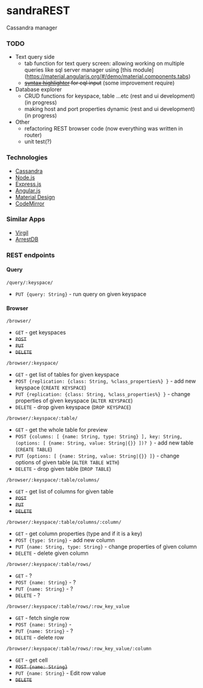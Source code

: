 # sandraREST
Cassandra manager

### TODO

* Text query side
  * tab function for text query screen: allowing working on multiple queries like sql server manager using [this module]
  (https://material.angularjs.org/#/demo/material.components.tabs)
  * ~~[syntax highlighter](http://codemirror.net/mode/sql/index.html?mime=text/x-cassandra) for cql input~~
  (some improvement require)
* Database explorer
  * CRUD functions for keyspace, table ...etc (rest and ui development) (in progress)
  * making host and port properties dynamic (rest and ui development) (in progress)
* Other
  * refactoring REST browser code (now everything was written in router)
  * unit test(?)

### Technologies
* [Cassandra](https://cassandra.apache.org/)
* [Node.js](http://nodejs.org/)
* [Express.js](http://expressjs.com/)
* [Angular.js](https://angularjs.org/)
* [Material Design](https://material.angularjs.org/)
* [CodeMirror](http://codemirror.net/)


### Similar Apps
* [Virgil](https://github.com/hmsonline/virgil/wiki)
* [ArrestDB](https://github.com/alixaxel/ArrestDB)

### REST endpoints
#### Query
`/query/:keyspace/`

* `PUT {query: String}` - run query on given keyspace

#### Browser
`/browser/`

* `GET` - get keyspaces
* ~~`POST`~~
* ~~`PUT`~~
* ~~`DELETE`~~

`/browser/:keyspace/`

* `GET` - get list of tables for given keyspace
* `POST {replication: {class: String, %class_properties%} }` - add new keyspace (`CREATE KEYSPACE`)
* `PUT {replication: {class: String, %class_properties%} }` - change properties of given keyspace (`ALTER KEYSPACE`)
* `DELETE` - drop given keyspace (`DROP KEYSPACE`)

`/browser/:keyspace/:table/`

* `GET` - get the whole table for preview
* `POST {columns: [ {name: String, type: String} ], key: String, (options: [ {name: String, value: String|{}} ])? }` - add new table (`CREATE TABLE`)
* `PUT {options: [ {name: String, value: String|{}} ]}` - change options of given table (`ALTER TABLE WITH`)
* `DELETE` - drop given table (`DROP TABLE`)

`/browser/:keyspace/:table/columns/`

* `GET` - get list of columns for given table
* ~~`POST`~~
* ~~`PUT`~~
* ~~`DELETE`~~

`/browser/:keyspace/:table/columns/:column/`

* `GET` - get column properties (type and if it is a key)
* `POST {type: String}` - add new column
* `PUT {name: String, type: String}` - change properties of given column
* `DELETE` - delete given column

`/browser/:keyspace/:table/rows/`

* `GET` - ?
* `POST {name: String}` - ?
* `PUT {name: String}` - ?
* `DELETE` - ?

`/browser/:keyspace/:table/rows/:row_key_value`

* `GET` - fetch single row
* `POST {name: String}` -
* `PUT {name: String}` - ?
* `DELETE` - delete row

`/browser/:keyspace/:table/rows/:row_key_value/:column`

* `GET` - get cell
* ~~`POST {name: String}`~~
* `PUT {name: String}` - Edit row value
* ~~`DELETE`~~